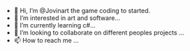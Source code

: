 - 👋 Hi, I’m @Jovinart the game coding to started.
- 👀 I’m interested in art and software...
- 🌱 I’m currently learning c#...
- 💞️ I’m looking to collaborate on different peoples projects ...
- 📫 How to reach me ...

<!---
Jovinart/Jovinart is a ✨ special ✨ repository because its `README.md` (this file) appears on your GitHub profile.
You can click the Preview link to take a look at your changes.
--->
